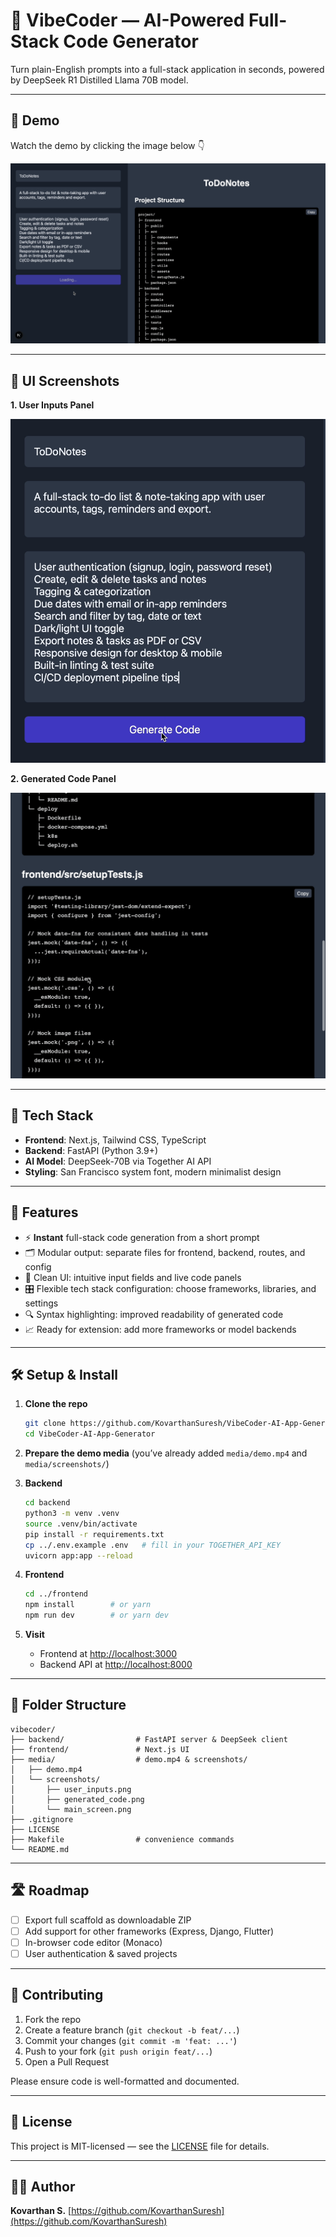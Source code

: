 # 🎸 VibeCoder — AI-Powered Full-Stack Code Generator

Turn plain-English prompts into a full-stack application in seconds, powered by DeepSeek R1 Distilled Llama 70B model.

---

## 🎥 Demo

Watch the demo by clicking the image below 👇

[![Watch the demo](media/screenshots/main_screen.png)](media/demo.mp4)

---

## 📸 UI Screenshots

**1. User Inputs Panel**

![User Inputs Panel](media/screenshots/user_inputs.png)

**2. Generated Code Panel**

![Generated Code Panel](media/screenshots/generated_code.png)


---

## 🧰 Tech Stack

* **Frontend**: Next.js, Tailwind CSS, TypeScript
* **Backend**: FastAPI (Python 3.9+)
* **AI Model**: DeepSeek-70B via Together AI API
* **Styling**: San Francisco system font, modern minimalist design

---

## 🚀 Features

* ⚡ **Instant** full-stack code generation from a short prompt
* 🗂️ Modular output: separate files for frontend, backend, routes, and config
* 🎨 Clean UI: intuitive input fields and live code panels
* 🎛️ Flexible tech stack configuration: choose frameworks, libraries, and settings
* 🔍 Syntax highlighting: improved readability of generated code
* 📈 Ready for extension: add more frameworks or model backends

---

## 🛠️ Setup & Install

1. **Clone the repo**

   ```bash
   git clone https://github.com/KovarthanSuresh/VibeCoder-AI-App-Generator.git
   cd VibeCoder-AI-App-Generator
   ```

2. **Prepare the demo media** (you’ve already added `media/demo.mp4` and `media/screenshots/`)

3. **Backend**

   ```bash
   cd backend
   python3 -m venv .venv
   source .venv/bin/activate
   pip install -r requirements.txt
   cp ../.env.example .env   # fill in your TOGETHER_API_KEY
   uvicorn app:app --reload
   ```

4. **Frontend**

   ```bash
   cd ../frontend
   npm install        # or yarn
   npm run dev        # or yarn dev
   ```

5. **Visit**

   * Frontend at [http://localhost:3000](http://localhost:3000)
   * Backend API at [http://localhost:8000](http://localhost:8000)

---

## 📂 Folder Structure

```
vibecoder/
├── backend/                # FastAPI server & DeepSeek client
├── frontend/               # Next.js UI
├── media/                  # demo.mp4 & screenshots/
│   ├── demo.mp4
│   └── screenshots/
│       ├── user_inputs.png
│       ├── generated_code.png
│       └── main_screen.png
├── .gitignore
├── LICENSE
├── Makefile                # convenience commands
└── README.md
```

---

## 🛣️ Roadmap

* [ ] Export full scaffold as downloadable ZIP
* [ ] Add support for other frameworks (Express, Django, Flutter)
* [ ] In-browser code editor (Monaco)
* [ ] User authentication & saved projects

---

## 🤝 Contributing

1. Fork the repo
2. Create a feature branch (`git checkout -b feat/...`)
3. Commit your changes (`git commit -m 'feat: ...'`)
4. Push to your fork (`git push origin feat/...`)
5. Open a Pull Request

Please ensure code is well-formatted and documented.

---

## 📄 License

This project is MIT-licensed — see the [LICENSE](LICENSE) file for details.

---

## 🧑‍💻 Author

**Kovarthan S.**
[https://github.com/KovarthanSuresh](https://github.com/KovarthanSuresh)
